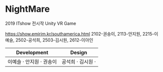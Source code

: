 # NightMare
2019 ITshow 전시작 Unity VR Game

https://show.emirim.kr/southamerica.html
2102-권송이, 2113-안지원, 2215-이예슬, 2502-공석희, 2503-김시원, 2612-이아인

Development                            | Design
---------------------------------------| -------------
이예슬 &middot; 안지원 &middot; 권송이  | 공석희 &middot; 김시원 &middot; 
